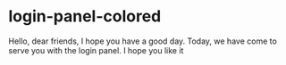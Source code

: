 # login-panel-colored
Hello, dear friends, I hope you have a good day. Today, we have come to serve you with the login panel. I hope you like it

